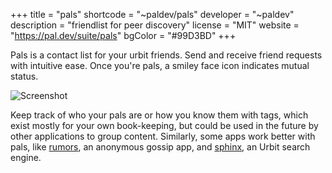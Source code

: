 +++
title = "pals"
shortcode = "~paldev/pals"
developer = "~paldev"
description = "friendlist for peer discovery"
license = "MIT"
website = "https://pal.dev/suite/pals"
bgColor = "#99D3BD"
+++

Pals is a contact list for your urbit friends. Send and receive friend requests with intuitive ease. Once you're pals, a smiley face icon indicates mutual status.

![Screenshot](https://storage.googleapis.com/media.urbit.org/site/ecosystem/applications/pals.png)

Keep track of who your pals are or how you know them with tags, which exist mostly for your own book-keeping, but could be used in the future by other applications to group content. Similarly, some apps work better with pals, like [rumors](/applications/~paldev/rumors), an anonymous gossip app, and [sphinx](/applications/~nocsyx-lassul/sphinx), an Urbit search engine.
